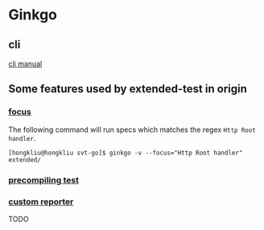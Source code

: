# Ginkgo

## cli
[cli manual](http://onsi.github.io/ginkgo/#the-ginkgo-cli)

## Some features used by extended-test in origin

### [focus](http://onsi.github.io/ginkgo/#focused-specs)
The following command will run specs which matches the regex <code>Http Root handler</code>.

```
[hongkliu@hongkliu svt-go]$ ginkgo -v --focus="Http Root handler" extended/
```

### [precompiling test](http://onsi.github.io/ginkgo/#precompiling-tests)


### [custom reporter](http://onsi.github.io/ginkgo/#writing-custom-reporters)
TODO
